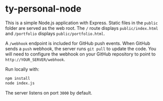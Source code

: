 # ty-personal-node

This is a simple Node.js application with Express. Static files in the `public` folder are served as the web root. The `/` route displays `public/index.html` and `/portfolio` displays `public/portfolio.html`.

A `/webhook` endpoint is included for GitHub push events. When GitHub sends a `push` webhook, the server runs `git pull` to update the code. You will need to configure the webhook on your GitHub repository to point to `http://YOUR_SERVER/webhook`.

Run locally with:

```bash
npm install
node index.js
```

The server listens on port `3000` by default.
